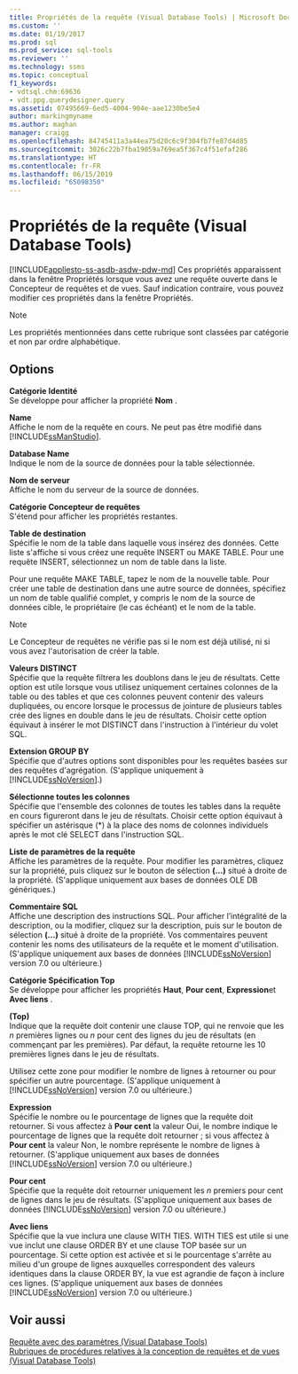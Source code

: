 ```yaml
---
title: Propriétés de la requête (Visual Database Tools) | Microsoft Docs
ms.custom: ''
ms.date: 01/19/2017
ms.prod: sql
ms.prod_service: sql-tools
ms.reviewer: ''
ms.technology: ssms
ms.topic: conceptual
f1_keywords:
- vdtsql.chm:69636
- vdt.ppg.querydesigner.query
ms.assetid: 07495669-6ed5-4004-904e-aae1230be5e4
author: markingmyname
ms.author: maghan
manager: craigg
ms.openlocfilehash: 84745411a3a44ea75d20c6c9f304fb7fe87d4d85
ms.sourcegitcommit: 3026c22b7fba19059a769ea5f367c4f51efaf286
ms.translationtype: HT
ms.contentlocale: fr-FR
ms.lasthandoff: 06/15/2019
ms.locfileid: "65098350"
---
```

# <a name="query-properties-visual-database-tools"></a>Propriétés de la requête (Visual Database Tools)
[!INCLUDE[appliesto-ss-asdb-asdw-pdw-md](../../includes/appliesto-ss-asdb-asdw-pdw-md.md)]
Ces propriétés apparaissent dans la fenêtre Propriétés lorsque vous avez une requête ouverte dans le Concepteur de requêtes et de vues. Sauf indication contraire, vous pouvez modifier ces propriétés dans la fenêtre Propriétés.  
  
> [!NOTE]  
> Les propriétés mentionnées dans cette rubrique sont classées par catégorie et non par ordre alphabétique.  
  
## <a name="options"></a>Options  
**Catégorie Identité**  
Se développe pour afficher la propriété **Nom** .  
  
**Name**  
Affiche le nom de la requête en cours. Ne peut pas être modifié dans [!INCLUDE[ssManStudio](../../includes/ssmanstudio-md.md)].  
  
**Database Name**  
Indique le nom de la source de données pour la table sélectionnée.  
  
**Nom de serveur**  
Affiche le nom du serveur de la source de données.  
  
**Catégorie Concepteur de requêtes**  
S'étend pour afficher les propriétés restantes.  
  
**Table de destination**  
Spécifie le nom de la table dans laquelle vous insérez des données. Cette liste s'affiche si vous créez une requête INSERT ou MAKE TABLE. Pour une requête INSERT, sélectionnez un nom de table dans la liste.  
  
Pour une requête MAKE TABLE, tapez le nom de la nouvelle table. Pour créer une table de destination dans une autre source de données, spécifiez un nom de table qualifié complet, y compris le nom de la source de données cible, le propriétaire (le cas échéant) et le nom de la table.  
  
> [!NOTE]  
> Le Concepteur de requêtes ne vérifie pas si le nom est déjà utilisé, ni si vous avez l'autorisation de créer la table.  
  
**Valeurs DISTINCT**  
Spécifie que la requête filtrera les doublons dans le jeu de résultats. Cette option est utile lorsque vous utilisez uniquement certaines colonnes de la table ou des tables et que ces colonnes peuvent contenir des valeurs dupliquées, ou encore lorsque le processus de jointure de plusieurs tables crée des lignes en double dans le jeu de résultats. Choisir cette option équivaut à insérer le mot DISTINCT dans l'instruction à l'intérieur du volet SQL.  
  
**Extension GROUP BY**  
Spécifie que d'autres options sont disponibles pour les requêtes basées sur des requêtes d'agrégation. (S'applique uniquement à [!INCLUDE[ssNoVersion](../../includes/ssnoversion-md.md)].)  
  
**Sélectionne toutes les colonnes**  
Spécifie que l'ensemble des colonnes de toutes les tables dans la requête en cours figureront dans le jeu de résultats. Choisir cette option équivaut à spécifier un astérisque (*) à la place des noms de colonnes individuels après le mot clé SELECT dans l'instruction SQL.  
  
**Liste de paramètres de la requête**  
Affiche les paramètres de la requête. Pour modifier les paramètres, cliquez sur la propriété, puis cliquez sur le bouton de sélection **(…)** situé à droite de la propriété. (S'applique uniquement aux bases de données OLE DB génériques.)  
  
**Commentaire SQL**  
Affiche une description des instructions SQL. Pour afficher l’intégralité de la description, ou la modifier, cliquez sur la description, puis sur le bouton de sélection **(…)** situé à droite de la propriété. Vos commentaires peuvent contenir les noms des utilisateurs de la requête et le moment d'utilisation. (S'applique uniquement aux bases de données [!INCLUDE[ssNoVersion](../../includes/ssnoversion-md.md)] version 7.0 ou ultérieure.)  
  
**Catégorie Spécification Top**  
Se développe pour afficher les propriétés **Haut**, **Pour cent**, **Expression**et **Avec liens** .  
  
**(Top)**  
Indique que la requête doit contenir une clause TOP, qui ne renvoie que les *n* premières lignes ou *n* pour cent des lignes du jeu de résultats (en commençant par les premières). Par défaut, la requête retourne les 10 premières lignes dans le jeu de résultats.  
  
Utilisez cette zone pour modifier le nombre de lignes à retourner ou pour spécifier un autre pourcentage. (S'applique uniquement à [!INCLUDE[ssNoVersion](../../includes/ssnoversion-md.md)] version 7.0 ou ultérieure.)  
  
**Expression**  
Spécifie le nombre ou le pourcentage de lignes que la requête doit retourner. Si vous affectez à **Pour cent** la valeur Oui, le nombre indique le pourcentage de lignes que la requête doit retourner ; si vous affectez à **Pour cent** la valeur Non, le nombre représente le nombre de lignes à retourner. (S'applique uniquement aux bases de données [!INCLUDE[ssNoVersion](../../includes/ssnoversion-md.md)] version 7.0 ou ultérieure.)  
  
**Pour cent**  
Spécifie que la requête doit retourner uniquement les *n* premiers pour cent de lignes dans le jeu de résultats. (S'applique uniquement aux bases de données [!INCLUDE[ssNoVersion](../../includes/ssnoversion-md.md)] version 7.0 ou ultérieure.)  
  
**Avec liens**  
Spécifie que la vue inclura une clause WITH TIES. WITH TIES est utile si une vue inclut une clause ORDER BY et une clause TOP basée sur un pourcentage. Si cette option est activée et si le pourcentage s'arrête au milieu d'un groupe de lignes auxquelles correspondent des valeurs identiques dans la clause ORDER BY, la vue est agrandie de façon à inclure ces lignes. (S'applique uniquement aux bases de données [!INCLUDE[ssNoVersion](../../includes/ssnoversion-md.md)] version 7.0 ou ultérieure.)  
  
## <a name="see-also"></a>Voir aussi  
[Requête avec des paramètres &#40;Visual Database Tools&#41;](../../ssms/visual-db-tools/query-with-parameters-visual-database-tools.md)  
[Rubriques de procédures relatives à la conception de requêtes et de vues &#40;Visual Database Tools&#41;](../../ssms/visual-db-tools/design-queries-and-views-how-to-topics-visual-database-tools.md)  
  
